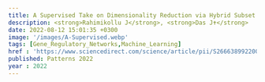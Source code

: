 ```yaml
---
title: A Supervised Take on Dimensionality Reduction via Hybrid Subset Selection
description: <strong>Rahimikollu J</strong>, <strong>Das J✝</strong>
date: 2022-08-12 15:01:35 +0300
image: '/images/A-Supervised.webp'
tags: [Gene_Regulatory_Networks,Machine_Learning]
href : 'https://www.sciencedirect.com/science/article/pii/S266638992200174X?via%3Dihub'
published: Patterns 2022
year : 2022
---
```

